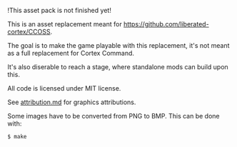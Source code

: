 !This asset pack is not finished yet!

This is an asset replacement meant for https://github.com/liberated-cortex/CCOSS.

The goal is to make the game playable with this replacement, it's not meant as a full replacement for Cortex Command.

It's also diserable to reach a stage, where standalone mods can build upon this.

All code is licensed under MIT license.

See [attribution.md](./attribution.md) for graphics attributions.

Some images have to be converted from PNG to BMP.
This can be done with:
```
$ make
```

